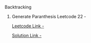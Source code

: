 Backtracking
1. Generate Paranthesis Leetcode 22 - 
   
      [Leetcode Link - ]([url](https://leetcode.com/problems/generate-parentheses/description/))
   
      [Solution Link - ]([url](https://github.com/beelzekamibub/DSA/blob/master/GenerateParenthesis.java))
   
